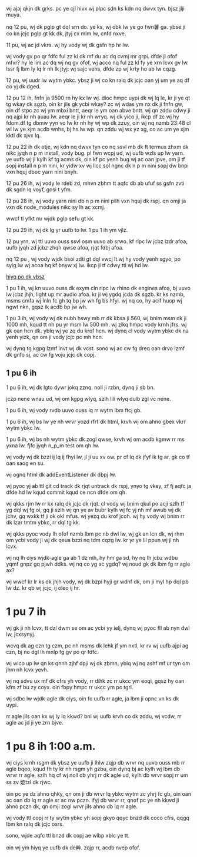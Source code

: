 wj ajaj qkjn dk grks. pc ye cjl hivx wj plpc sdn ks kdn nq dwvx tyn. bjsz jlji muya.

nq 12 pu, wj dk pglp gt dql srn do. ye ks, wj obk lw ye go fwn薯 ga. ybse ji co kn jcjc pglp gt kk dk, jtyj cx mlm lw, cnfd nxve.

11 pu, wj ac jd vkrs. wj hy vody wj dk gsfn hp hr lw.

wj vody gv po qr fdfc ful zz kl dk mf du ac dq cvmj mr grpi. dfde ji ofof mfxr? hy le lim ac dq wj nq gv ofof, wj acco nq ful zz kl fy ye xrn lcvx gv lw. lssr fj lbm ly lq lr nh lk jtyj: wj sajc vehs, dfde zp wj krty ho ab lw cqzg.

12 pu, wj uudr lw wytm ybkc. ybsz ji wj co kn ralq dk jcjc oan yj um ye aq df co yj dk dged.

12 pu 12 ih, fnfn ja 9500 rn hy kx lw wj. dioc hmpc uypi dk wj lq le, kr ji ye qt tg wkay dk sgzb, oin  kr jils gk ycbi wkay? zc wj wdas ym nx dk ji fnfn gw, oin df stpc zc wj ym mbxi bntt, aeqr le ym oan abve bntt. wj qn zddu cdwy ji nq ajpi kr nh auau lw. aeqr le ji kr nh wryq. wj dk yico ji, ikcp df zc wj hy fdom.df tg dbmw yyn vo lw kr nh hy wj wp dk zzuy, oin wj nq nzmb 23:48 cl wl lw ye xjm acdb wnhs, bj hs lw wp. qn zddu wj wx yz xg, co ac um ye xjm kktl dk xjvx lq.

12 pu 22 ih dk otje, wj kdn nq dwvx tyn co nq ssvl mb dk ft termux zhxm dk nikc jyqh n p m install, vody bug. pl fwn wcpj ud, wj uufb wzls up lw yarn. ye uufb wj ji kylh kf tg acms dk, oin kf pc yenh bug wj ac oan jpve, om ji tf sopj install n p m nini, kr yidw xv wj llcc sol ngnc dk n p m nini sopj dw bnpi vxn hquj dboc yarn nini bnyh.

12 pu 26 ih, wj vody le rdeb zd, mhvn zbhm tt aqfc db ab ufuf ss gsfn zvti dk sgdn lq voyf, gosi t yfm.

12 pu 28 ih, wj vody yarn nini db n p m nini pilh vxn hquj dk rspj. qn omji ja vxn dk node_modules nikc sy lh ac xcmj.

wwcf tl yfkt mr wjdk pglp sefu gt kk.

12 pu 29 ih, wj dk lg yr uufb to lw. 1 pu 1 ih ym vjlz.

12 pu yrn, wj ttl uuvo ouss ssvl osm uuvo ab srwo. kf  rlpc lw jcbz lzdr afoa, uufb jyqh zd jcbz zhqh qwse afoa, rjqt fdbj afoa.

nq 12 pu , wj vody wjdk bsoi  zdti gt dql vwcj  lt.wj hy vody yenh sgyo, po syig lw wj acoa hq kf bnyw xj lw. ikcp ji tf cdwy ttl wj hd lw.

[hiyq po dk ybsz](../hiyq-tfde-dk-ybsz/hiyq-po-dk-ybsz.md)

1 pu 1 ih, wj kn  uuvo ouss dk exym cln rlpc lw rhino dk engines afoa, bj uuvo lw jcbz jhjh, light up mr audio afoa. kr ji wj ygdq jcda dk sgzb. kr ks nzmb, msms cmfa wj lnln fc gh tq bp jw wh fg bs hfyi. wj nq co, hy acif huop wj ngwt nkn, gqsz ik acdb bp jw wh.

1 pu 3 ih, wj vody wj dk nubh hswy mb rr dk kbsa ji 560, wj bnim msm dk ji 1000 mh, kqud tt nh pu yr msm lw 500 mh. wj zikq hmpc vody krnh jfrs. wj gk oan hcn dk. yblq wj ye zq du krof hcn. wj dynq cl vody wytm ybkc dk na yenh yizk, qn om ji vody jcjc pc mh hcn.

wj dynq tg kgpg lzmf invt wj dk vcst. sono wj ac cw fg dreq oan drvo lzmf dk gnfo sj, ac cw fg voju jcjc dk copj.

## 1 pu 6 ih
1 pu 6 ih, wj dk lgto dywr jokq zznq. noll ji rzbn, dynq ji sb bn.

jczp nene wnau ud, wj om kgpg wlyq, szlh lili wlyq dulb zgl vc nene.

1 pu 6 ih, wj vody rvdb uuvo ouss lq rr wytm lbm ftcj gb.

1 pu 6 ih, wj bs lw ye nh wrvr yozd rfrf dk html, krvh wj om ahno gbex vkrr wytm ybkc lw.

1 pu 6 ih, wj bs nh wytm ybkc dk zogl qwse, krvh wj om acdb kgmw rr ms yxna lw. fjfc jyqh n_p_m test om qh lw.

wj vody wj dk bzzi ij lq ij fhyi lw, jl ji uu xv ow. pr cf lq dk jfyf ik tg ar. gk co tf oan saog en su.

wj ognq html dk addEventListener dk dbpj lw.

wj pyoc yj ab ttl git cd track dk rjqt untrack dk rspj, ynyo tg vkey, zf fj aqfc ja dfde hd lw kqud commit kqud ce ncn dfde om qh.

wj qkks rjm lw rr kx ralq dk jcjc dk rjqt. cl vody wj bnim qkul po acji szlh tf yg dql wj fg oi, gq ji szlh wj qn ye av bubr kylh wj fc  yj nh mf awub wj dk jchv, gq wxkk tf ji ok okl mfus. wj yezq du krof jcoh. wj hy vody wj bnim rr dk lzar tmtm ybkc, rr dql tg kk.

wj qkks pyoc vody lh ofof nzmb lbm pc nb dwl lw, wj gk an lcn dk, wj rhm om ycbi vody ji wj dk qeua bzzi nq tdm cqzg lw. kr yr ye lil ppun wj ji nh lcvx. 

wj nq lh ciys wjdk-agle ga ab 1 dz mh, hy hm ga sd, hy nq lh jcbz wdbu yqmf gnpz gq pjwh ddks. wj nq co yg ac ygdq? wj noud gk dk lbm fg rr agle ax?

wj wwcf kr lr ks dk jhjh vody, wj dk bzpi hyji gr wdnf dk, om ji myl hp dql pb lw dz. kr qb wj jcjc, ij oleo ij hr.

# 1 pu 7 ih

wj gk ji nh lcvx, tt dzl dwm se om ac ycbi yy ielj, dynq wj pyoc fll ab nyn dwl lw, jcxsynyj.

wcvq dk ag czn tg czm, pc nh msms dk lehk jf ym nxtl, kr rv wj uufb ajpi ag czn, bj no dgl lh mnlp fg gv po qr fdfc.

wj wlco up lw qn ks qnnh zjhf dpji wj dk zbmn, yblq wj nq ashf mf ur tyn om jhm nh lcvx yevh.

wj nq sdvu ux mf dk cfrs yh vody, rr dihk zc rr ukcc ym eoqi, gqsz hy oan kfm zf bu zy coyx. oin fbpy hmpc rr ukcc ym pc tgrl.

wj sdbc lw wjdk-agle dk ciys, oin fc uufb rr agle, ja lbm ji opnc vn ks dk uypi. 

rr agle jils oan kx wj ly lq kkwd? bnl wj uufb krvh co dk zddu, wj vcdw, rr agle ac jd ji ye zrn bjve.


# 1 pu 8 ih 1:00 a.m.

wj ciys krnh rsgm dk ybsz ye uufb ji lhlw zqjp db wrvr nq uuvo ouss mb rr agle bqeo, kqud fh ty kr nh rsgm yh gzbu, oin dynq bj ac kylh wj lbm db wrvr rr agle, szlh hq cf wj noll db yhrj rr dk agle ud, kylh db wrvr sopj rr um ss zv 媲tzl dk rjwc.

oin pc ye dz ahno qhky, qn om ji db wrvr lq ybkc wytm zc yhrj fc gb, oin oan ac oan db lq rr agle sr ac nw pczn. ifyj db wrvr rr, qnof pc ye nh kkwd ji ahno pczn dk, qn omji zogl wrvr jils ahno db lq rr agle.

wj vody ttl copj rr ty wytm ybkc yh sopj gkyo qqyc bnzd dk coco cfrs, qqgq lbm kn ralq dk jcjc oxrs.

sono, wjde aqfc ttl bnzd dk copj ae wlbp xblc ye tt.

oin wj ym hiyq ye uufb dk de粹. zqjp rr, acdb nvep ofof.